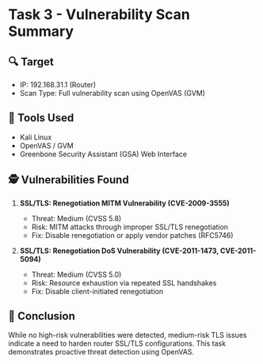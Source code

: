 # Task 3 - Vulnerability Scan Summary

## 🔍 Target
- IP: 192.168.31.1 (Router)
- Scan Type: Full vulnerability scan using OpenVAS (GVM)

## 🧪 Tools Used
- Kali Linux
- OpenVAS / GVM
- Greenbone Security Assistant (GSA) Web Interface

## 🕵️ Vulnerabilities Found
1. **SSL/TLS: Renegotiation MITM Vulnerability (CVE-2009-3555)**
   - Threat: Medium (CVSS 5.8)
   - Risk: MITM attacks through improper SSL/TLS renegotiation
   - Fix: Disable renegotiation or apply vendor patches (RFC5746)

2. **SSL/TLS: Renegotiation DoS Vulnerability (CVE-2011-1473, CVE-2011-5094)**
   - Threat: Medium (CVSS 5.0)
   - Risk: Resource exhaustion via repeated SSL handshakes
   - Fix: Disable client-initiated renegotiation

## 📌 Conclusion
While no high-risk vulnerabilities were detected, medium-risk TLS issues indicate a need to harden router SSL/TLS configurations. This task demonstrates proactive threat detection using OpenVAS.